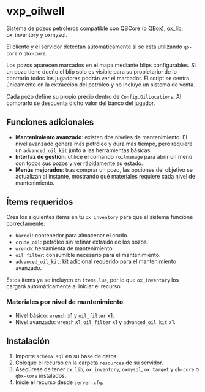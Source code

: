 # vxp_oilwell

Sistema de pozos petroleros compatible con QBCore (o QBox), ox_lib, ox_inventory y oxmysql.

El cliente y el servidor detectan automáticamente si se está utilizando `qb-core` o `qbx-core`.


Los pozos aparecen marcados en el mapa mediante blips configurables. Si un pozo tiene dueño el blip solo es visible para su propietario; de lo contrario todos los jugadores podrán ver el marcador. El script se centra únicamente en la extracción del petróleo y no incluye un sistema de venta.

Cada pozo define su propio precio dentro de `Config.OilLocations`. Al comprarlo se descuenta dicho valor del banco del jugador.

## Funciones adicionales

- **Mantenimiento avanzado**: existen dos niveles de mantenimiento. El nivel avanzado genera más petróleo y dura más tiempo, pero requiere un `advanced_oil_kit` junto a las herramientas básicas.
- **Interfaz de gestión**: utilice el comando `/oilmanage` para abrir un menú con todos sus pozos y ver rápidamente su estado.
- **Menús mejorados**: tras comprar un pozo, las opciones del objetivo se actualizan al instante, mostrando qué materiales requiere cada nivel de mantenimiento.

## Ítems requeridos

Crea los siguientes ítems en tu `ox_inventory` para que el sistema funcione
correctamente:

- `barrel`: contenedor para almacenar el crudo.
- `crude_oil`: petróleo sin refinar extraído de los pozos.
- `wrench`: herramienta de mantenimiento.
- `oil_filter`: consumible necesario para el mantenimiento.
- `advanced_oil_kit`: kit adicional requerido para el mantenimiento avanzado.

Estos ítems ya se incluyen en `items.lua`, por lo que `ox_inventory` los
cargará automáticamente al iniciar el recurso.

### Materiales por nivel de mantenimiento

- Nivel básico: `wrench` x1 y `oil_filter` x1.
- Nivel avanzado: `wrench` x1, `oil_filter` x1 y `advanced_oil_kit` x1.

## Instalación

1. Importe `schema.sql` en su base de datos.
2. Coloque el recurso en la carpeta `resources` de su servidor.
3. Asegúrese de tener `ox_lib`, `ox_inventory`, `oxmysql`, `ox_target` y `qb-core`
   o `qbx-core` instalados.
4. Inicie el recurso desde `server.cfg`.
